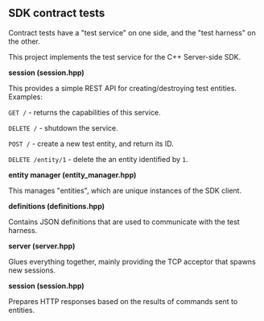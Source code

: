 ## SDK contract tests

Contract tests have a "test service" on one side, and the "test harness" on
the other.

This project implements the test service for the C++ Server-side SDK.

**session (session.hpp)**

This provides a simple REST API for creating/destroying
test entities. Examples:

`GET /` - returns the capabilities of this service.

`DELETE /` - shutdown the service.

`POST /` - create a new test entity, and return its ID.

`DELETE /entity/1` - delete the an entity identified by `1`.

**entity manager (entity_manager.hpp)**

This manages "entities", which are unique instances of the SDK client.

**definitions (definitions.hpp)**

Contains JSON definitions that are used to communicate with the test harness.

**server (server.hpp)**

Glues everything together, mainly providing the TCP acceptor that spawns new sessions.

**session (session.hpp)**

Prepares HTTP responses based on the results of commands sent to entities. 
